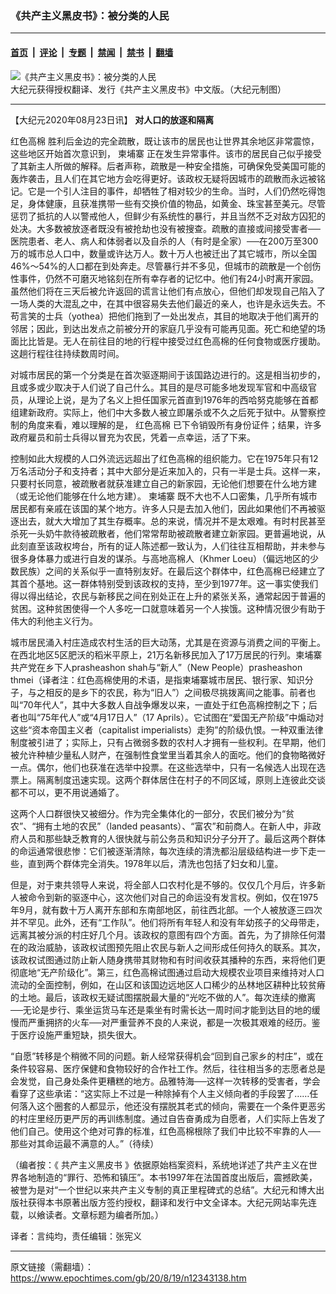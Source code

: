 ### 《共产主义黑皮书》：被分类的人民

---

#### [首页](../../../..?n12343138) &nbsp;|&nbsp; [评论](../../../../../epoch-comment?n12343138) &nbsp;|&nbsp; [专题](../../../../../epoch-special?n12343138) &nbsp;|&nbsp; [禁闻](../../../../../epoch-news?n12343138) &nbsp;|&nbsp; [禁书](../../../../../books?n12343138) &nbsp;|&nbsp; [翻墙](https://github.com/gfw-breaker/nogfw/blob/master/README.md?n12343138)


<div><img alt="《共产主义黑皮书》：被分类的人民" class="attachment-djy_600_400 size-djy_600_400 wp-post-image" src="https://i.epochtimes.com/assets/uploads/2017/12/dcbb5ad1ea37934a168afd29d68d142e-600x400.jpg"/>
<div class="caption">
 大纪元获得授权翻译、发行《共产主义黑皮书》中文版。（大纪元制图）
</div></div><hr/><div class="post_content" id="artbody" itemprop="articleBody">
 <!-- article content begin -->
 <p>
  【大纪元2020年08月23日讯】
  <strong>
   对人口的放逐和隔离
  </strong>
 </p>
 <p>
  <ok href="https://www.epochtimes.com/gb/tag/%E7%BA%A2%E8%89%B2%E9%AB%98%E6%A3%89.html">
   红色高棉
  </ok>
  胜利后金边的完全疏散，既让该市的居民也让世界其余地区非常震惊，这些地区开始首次意识到，
  <ok href="https://www.epochtimes.com/gb/tag/%E6%9F%AC%E5%9F%94%E5%AF%A8.html">
   柬埔寨
  </ok>
  正在发生异常事件。该市的居民自己似乎接受了其新主人所做的解释。后者声称，疏散是一种安全措施，可确保免受美国可能的轰炸袭击，且人们在其它地方会吃得更好。该政权无疑将因城市的疏散而永远被铭记。它是一个引人注目的事件，却牺牲了相对较少的生命。当时，人们仍然吃得饱足，身体健康，且获准携带一些有交换价值的物品，如黄金、珠宝甚至美元。尽管惩罚了抵抗的人以警戒他人，但鲜少有系统性的暴行，并且当然不乏对敌方囚犯的处决。大多数被放逐者既没有被抢劫也没有被搜查。疏散的直接或间接受害者──医院患者、老人、病人和体弱者以及自杀的人（有时是全家）──在200万至300万的城市总人口中，数量或许达万人。数十万人也被迁出了其它城市，所以全国46%～54%的人口都在到处奔走。尽管暴行并不多见，但城市的疏散是一个创伤性事件，仍然不可磨灭地铭刻在所有幸存者的记忆中。他们有24小时离开家园。虽然他们将在三天后被允许返回的谎言让他们有点放心，但他们却发现自己陷入了一场人类的大混乱之中，在其中很容易失去他们最近的亲人，也许是永远失去。不苟言笑的士兵（yothea）把他们拖到了一处出发点，其目的地取决于他们离开的邻居；因此，到达出发点之前被分开的家庭几乎没有可能再见面。死亡和绝望的场面比比皆是。无人在前往目的地的行程中接受过红色高棉的任何食物或医疗援助。这趟行程往往持续数周时间。
 </p>
 <p>
  对城市居民的第一个分类是在首次驱逐期间于该国路边进行的。这是相当初步的，且或多或少取决于人们说了自己什么。其目的是尽可能多地发现军官和中高级官员，从理论上说，是为了名义上担任国家元首直到1976年的西哈努克能够在首都组建新政府。实际上，他们中大多数人被立即屠杀或不久之后死于狱中。从警察控制的角度来看，难以理解的是，
  <ok href="https://www.epochtimes.com/gb/tag/%E7%BA%A2%E8%89%B2%E9%AB%98%E6%A3%89.html">
   红色高棉
  </ok>
  已下令销毁所有身份证件；结果，许多政府雇员和前士兵得以冒充为农民，凭着一点幸运，活了下来。
 </p>
 <p>
  控制如此大规模的人口外流远远超出了红色高棉的组织能力。它在1975年只有12万名活动分子和支持者；其中大部分是近来加入的，只有一半是士兵。这样一来，只要村长同意，被疏散者就获准建立自己的新家园，无论他们想要在什么地方建（或无论他们能够在什么地方建）。
  <ok href="https://www.epochtimes.com/gb/tag/%E6%9F%AC%E5%9F%94%E5%AF%A8.html">
   柬埔寨
  </ok>
  既不大也不人口密集，几乎所有城市居民都有亲戚在该国的某个地方。许多人只是去加入他们，因此如果他们不再被驱逐出去，就大大增加了其生存概率。总的来说，情况并不是太艰难。有时村民甚至杀死一头奶牛款待被疏散者，他们常常帮助被疏散者建立新家园。更普遍地说，从此刻直至该政权垮台，所有的证人陈述都一致认为，人们往往互相帮助，并未参与很多身体暴力或进行自发的谋杀。与高地高棉人（Khmer Loeu）（偏远地区的少数民族）之间的关系似乎一直特别友好。在最后这个群体中，红色高棉已经建立了其首个基地。这一群体特别受到该政权的支持，至少到1977年。这一事实使我们得以得出结论，农民与新移民之间在别处正在上升的紧张关系，通常起因于普遍的贫困。这种贫困使得一个人多吃一口就意味着另一个人挨饿。这种情况很少有助于伟大的利他主义行为。
 </p>
 <p>
  城市居民涌入村庄造成农村生活的巨大动荡，尤其是在资源与消费之间的平衡上。在西北地区5区肥沃的稻米平原上，21万名新移民加入了17万居民的行列。柬埔寨共产党在乡下人prasheashon shah与“新人”（New People）prasheashon thmei（译者注：红色高棉使用的术语，是指柬埔寨城市居民、银行家、知识分子，与之相反的是乡下的农民，称为“旧人”）之间极尽挑拨离间之能事。前者也叫“70年代人”，其中大多数人自战争爆发以来，一直处于红色高棉控制之下；后者也叫“75年代人”或“4月17日人”（17 Aprils）。它试图在“爱国无产阶级”中煽动对这些“资本帝国主义者（capitalist imperialists）走狗”的阶级仇恨。一种双重法律制度被引进了；实际上，只有占微弱多数的农村人才拥有一些权利。在早期，他们被允许种植少量私人财产，在强制性食堂里当着其余人的面吃。他们的食物略微好一点。偶尔，他们也获准在选举中投票。在这些选举中，只有一名候选人出现在选票上。隔离制度迅速实现。这两个群体居住在村子的不同区域，原则上连彼此交谈都不可以，更不用说通婚了。
 </p>
 <p>
  这两个人口群很快又被细分。作为完全集体化的一部分，农民们被分为“贫农”、“拥有土地的农民”（landed peasants）、“富农”和前商人。在新人中，非政府人员和那些缺乏教育的人很快就与前公务员和知识分子分开了。最后这两个群体的命运通常很悲惨：它们被逐渐清除，每次连续的清洗都沿层级结构进一步下走一些，直到两个群体完全消失。1978年以后，清洗也包括了妇女和儿童。
 </p>
 <p>
  但是，对于柬共领导人来说，将全部人口农村化是不够的。仅仅几个月后，许多新人被命令到新的驱逐中心，这次他们对自己的命运没有发言权。例如，仅在1975年9月，就有数十万人离开东部和东南部地区，前往西北部。一个人被放逐三四次并不罕见。此外，还有“工作队”。他们将所有年轻人和没有年幼孩子的父母带走，远离其被分派的村庄好几个月。该政权的意图有四个方面。首先，为了排除任何潜在的政治威胁，该政权试图预先阻止农民与新人之间形成任何持久的联系。其次，该政权试图通过防止新人随身携带其财物和有时间收获其播种的东西，来将他们更彻底地“无产阶级化”。第三，红色高棉试图通过启动大规模农业项目来维持对人口流动的全面控制，例如，在山区和该国边远地区人口稀少的丛林地区耕种比较贫瘠的土地。最后，该政权无疑试图摆脱最大量的“光吃不做的人”。每次连续的撤离──无论是步行、乘坐运货马车还是乘坐有时需长达一周时间才能到达目的地的缓慢而严重拥挤的火车──对严重营养不良的人来说，都是一次极其艰难的经历。鉴于医疗设施严重短缺，损失很大。
 </p>
 <p>
  “自愿”转移是个稍微不同的问题。新人经常获得机会“回到自己家乡的村庄”，或在条件较容易、医疗保健和食物较好的合作社工作。然后，往往相当多的志愿者总是会发觉，自己身处条件更糟糕的地方。品雅特海──这样一次转移的受害者，学会看穿了这些承诺：“这实际上不过是一种除掉有个人主义倾向者的手段罢了……任何落入这个圈套的人都显示，他还没有摆脱其老式的倾向，需要在一个条件更恶劣的村庄里经历更严厉的再训练制度。通过自告奋勇成为自愿者，人们实际上告发了他们自己。使用这个绝对可靠的标准，红色高棉根除了我们中比较不牢靠的人──那些对其命运最不满意的人。”（待续）
 </p>
 <p>
  （编者按：《
  <ok href="https://www.epochtimes.com/gb/tag/%E5%85%B1%E4%BA%A7%E4%B8%BB%E4%B9%89%E9%BB%91%E7%9A%AE%E4%B9%A6.html">
   共产主义黑皮书
  </ok>
  》依据原始档案资料，系统地详述了共产主义在世界各地制造的“罪行、恐怖和镇压”。本书1997年在法国首度出版后，震撼欧美，被誉为是对“一个世纪以来共产主义专制的真正里程碑式的总结”。大纪元和博大出版社获得本书原著出版方签约授权，翻译和发行中文全译本。大纪元网站率先连载，以飨读者。文章标题为编者所加。）
 </p>
 <p>
  译者：言纯均，责任编辑：张宪义
 </p>
 <!-- article content end -->
 <div id="below_article_ad">
 </div>
</div>


---

原文链接（需翻墙）：https://www.epochtimes.com/gb/20/8/19/n12343138.htm
